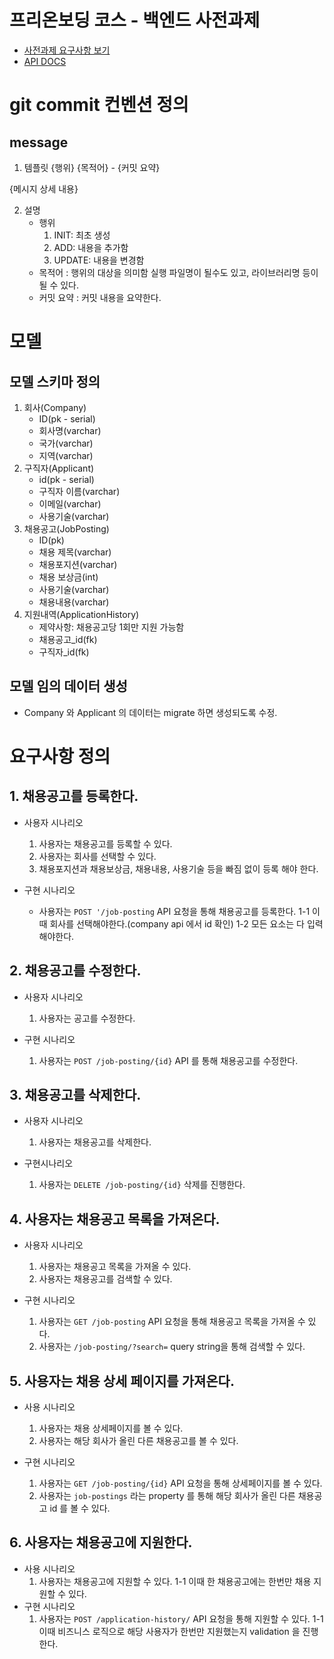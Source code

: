 # 프리온보딩 코스 - 백엔드 사전과제
- [사전과제 요구사항 보기](https://bow-hair-db3.notion.site/5-1850bca26fda4e0ca1410df270c03409)
- [API DOCS](http://127.0.0.1:8000/swagger/)


# git commit 컨벤션 정의
## message
1. 템플릿
{행위} {목적어} - {커밋 요약}

{메시지 상세 내용}

2. 설명
    - 행위
        1. INIT: 최초 생성   
        2. ADD: 내용을 추가함
        3. UPDATE: 내용을 변경함
    - 목적어
      : 행위의 대상을 의미함 실행 파일명이 될수도 있고, 라이브러리명 등이 될 수 있다.
    - 커밋 요약
      : 커밋 내용을 요약한다.

# 모델   
## 모델 스키마 정의
1. 회사(Company)
    - ID(pk - serial)
    - 회사명(varchar)
    - 국가(varchar)
    - 지역(varchar)
2. 구직자(Applicant)
    - id(pk - serial)
    - 구직자 이름(varchar)
    - 이메일(varchar)
    - 사용기술(varchar)
3. 채용공고(JobPosting)
    - ID(pk)
    - 채용 제목(varchar)
    - 채용포지션(varchar)
    - 채용 보상금(int)
    - 사용기술(varchar)
    - 채용내용(varchar) 
4. 지원내역(ApplicationHistory)   
    - 제약사항: 채용공고당 1회만 지원 가능함
    - 채용공고_id(fk)
    - 구직자_id(fk)

## 모델 임의 데이터 생성
- Company 와 Applicant 의 데이터는 migrate 하면 생성되도록 수정.

# 요구사항 정의
## 1. 채용공고를 등록한다. 
- 사용자 시나리오
    1. 사용자는 채용공고를 등록할 수 있다.
    2. 사용자는 회사를 선택할 수 있다.
    3. 채용포지션과 채용보상금, 채용내용, 사용기술 등을 빠짐 없이 등록 해야 한다.   

- 구현 시나리오
    - 사용자는 `POST '/job-posting` API 요청을 통해 채용공고를 등록한다. 
        1-1 이때 회사를 선택해야한다.(company api 에서 id 확인)
        1-2 모든 요소는 다 입력해야한다.
        
## 2. 채용공고를 수정한다.
- 사용자 시나리오 
    1. 사용자는 공고를 수정한다.

- 구현 시나리오
    1. 사용자는 `POST /job-posting/{id}` API 를 통해 채용공고를 수정한다. 

## 3. 채용공고를 삭제한다.
- 사용자 시나리오
    1. 사용자는 채용공고를 삭제한다.

- 구현시나리오
    1. 사용자는 `DELETE /job-posting/{id}` 삭제를 진행한다.         

## 4. 사용자는 채용공고 목록을 가져온다.
- 사용자 시나리오
    1. 사용자는 채용공고 목록을 가져올 수 있다.
    2. 사용자는 채용공고를 검색할 수 있다.
    
- 구현 시나리오
    1. 사용자는 `GET /job-posting` API 요청을 통해 채용공고 목록을 가져올 수 있다.
    2. 사용자는 `/job-posting/?search=` query string을 통해 검색할 수 있다. 


## 5. 사용자는 채용 상세 페이지를 가져온다.
- 사용 시나리오
    1. 사용자는 채용 상세페이지를 볼 수 있다.
    2. 사용자는 해당 회사가 올린 다른 채용공고를 볼 수 있다.
    
- 구현 시나리오
    1. 사용자는 `GET /job-posting/{id}` API 요청을 통해 상세페이지를 볼 수 있다.
    2. 사용자는 `job-postings` 라는 property 를 통해 해당 회사가 올린 다른 채용공고 id 를 볼 수 있다.


## 6. 사용자는 채용공고에 지원한다.
- 사용 시나리오
    1. 사용자는 채용공고에 지원할 수 있다.
        1-1 이때 한 채용공고에는 한번만 채용 지원할 수 있다.
- 구현 시나리오
    1. 사용자는 `POST /application-history/` API 요청을 통해 지원할 수 있다.
        1-1 이때 비즈니스 로직으로 해당 사용자가 한번만 지원했는지 validation 을 진행한다.

